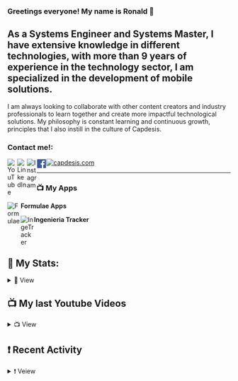 ### Greetings everyone! My name is Ronald 👋

## As a Systems Engineer and Systems Master, I have extensive knowledge in different technologies, with more than 9 years of experience in the technology sector, I am specialized in the development of mobile solutions.

I am always looking to collaborate with other content creators and industry professionals to learn together and create more impactful technological solutions. My philosophy is constant learning and continuous growth, principles that I also instill in the culture of Capdesis.

### Contact me!:

[<img align="bottom" alt="capdesis.com" width="22px" src="https://cdn.icon-icons.com/icons2/1154/PNG/512/1486564415-globe_81515.png" />][website]
[<img align="left" alt="YouTube" width="22px" src="https://logodownload.org/wp-content/uploads/2014/10/youtube-logo-5-2.png" />][youtube]
[<img align="left" alt="LinkedIn" width="22px" src="https://cdn.worldvectorlogo.com/logos/linkedin-icon-2.svg" />][linkedin]
[<img align="left" alt="Instagram" width="22px" src="https://logodownload.org/wp-content/uploads/2017/04/instagram-logo-13.png" />][instagram]
[<img align="left" alt="Facebook" width="22px" src="https://raw.githubusercontent.com/devicons/devicon/2809b567852a4648062a2d3e7c1c531367458c0b/icons/facebook/facebook-original.svg" />][Facebook]
<br />

---
### 📺 My Apps

[<img align="left" alt="Formulae" width="30px" src="https://play-lh.googleusercontent.com/5kLMnce84PkTt4hQEnvN5iWW8FJUqlm07R7Y-V5dYch9KPloLLUghyDw9_a611A6DA=s180-rw" />][Formulae]
**Formulae Apps**

[<img align="left" alt="IngeTracker" width="30px" src="https://play-lh.googleusercontent.com/s1irh98NALmdY6n_0mhC3xp-AxwSQaI6j1PkmpfI0L0SkvLMqFUvj8HleSst4U3SytiF=w480-h960-rw" />][IngeTracker]
**Ingenieria Tracker**

<br />
<br />

## 🔎 My Stats:
<details>
    <summary>🔎 View</summary>
    
![GitHub stats](https://github-readme-stats.vercel.app/api?username=chochy2001&show_icons=true&theme=tokyonight)

![Top Langs](https://github-readme-stats.vercel.app/api/top-langs/?username=chochy2001&show_icons=true&theme=tokyonight)

<br />

</details>

## 📺 My last Youtube Videos
<details>
    <summary>📺 View</summary>
    
<!-- YOUTUBE:START -->
- [Tracker UNAM BY Chochy #universidad  #dinero #tips #finanzas #tecnologia  #emprendimiento #unam](https://www.youtube.com/watch?v=dWZ3kyVFp04)
- [Temporizador y diseño de un sistema secuencial](https://www.youtube.com/watch?v=iKFPw0Zbx5A)
- [Paginación de procesos](https://www.youtube.com/watch?v=iOOoD6ouYWs)
- [Algoritmo del banquero](https://www.youtube.com/watch?v=YKFWwjPMHd8)
- [Ingenieria Tracker UNAM](https://www.youtube.com/watch?v=_hPdYweYtg8)
<!-- YOUTUBE:END -->
    
</details>

## ❗️ Recent Activity
<details>
    <summary>❗️ Veiew</summary>
    
<!--START_SECTION:activity-->
1. 🎉 Merged PR [#1](https://github.com/chochy2001/VimConfiguration/pull/1) in [chochy2001/VimConfiguration](https://github.com/chochy2001/VimConfiguration)
2. 💪 Opened PR [#1](https://github.com/chochy2001/github-actions/pull/1) in [chochy2001/github-actions](https://github.com/chochy2001/github-actions)
3. 🎉 Merged PR [#4](https://github.com/chochy2001/Calculadora_distintas_bases/pull/4) in [chochy2001/Calculadora_distintas_bases](https://github.com/chochy2001/Calculadora_distintas_bases)
4. 🎉 Merged PR [#3](https://github.com/chochy2001/Calculadora_distintas_bases/pull/3) in [chochy2001/Calculadora_distintas_bases](https://github.com/chochy2001/Calculadora_distintas_bases)
5. 🎉 Merged PR [#2](https://github.com/chochy2001/Calculadora_distintas_bases/pull/2) in [chochy2001/Calculadora_distintas_bases](https://github.com/chochy2001/Calculadora_distintas_bases)
<!--END_SECTION:activity-->

</details>


[Adobe]: https://www.adobe.com/mx/creativecloud.html?sdid=KQPRD&mv=search&ef_id=Cj0KCQjwmIuDBhDXARIsAFITC_4eIsfU0B1LEkZGVLr6Ql-FPQtYPLw5mGJbZSvEDzlvGf3CGKFJGTUaAk6dEALw_wcB:G:s&s_kwcid=AL!3085!3!442675031911!e!!g!!adobe!188200542!10039634022&gclid=Cj0KCQjwmIuDBhDXARIsAFITC_4eIsfU0B1LEkZGVLr6Ql-FPQtYPLw5mGJbZSvEDzlvGf3CGKFJGTUaAk6dEALw_wcB
[website]: https://capdesis.com/
[youtube]: https://www.youtube.com/channel/UChoDyFV5T1t9qWymeTz8Gvg
[instagram]: https://www.instagram.com/c_h_o_c_h_y/
[Facebook]: https://www.facebook.com/ChoChochitos
[linkedin]: https://www.linkedin.com/in/jorge-salgado-miranda-74023b181/
[cursoC]: https://www.udemy.com/course/programacion_en_c_desde_cero_a_experto/?referralCode=D0CF1FABF59B2D29079B
[cursoGit&GitHub]: https://www.udemy.com/course/git-y-github-desde-cero-a-experto/?referralCode=D1D66BA1BD00C54733FF
[cursoPhotoshop]: https://www.udemy.com/course/introduccion-a-adobe-photoshop-cc-2020-actualizado/?referralCode=B156AD3A3E7122C398DB
[web]:  https://www.google.com/

[Formulae]: https://formulaeapps.com/en
[IngeTracker]: https://ingenieriatrackerunam.com/
[FormulaePro]: https://play.google.com/store/apps/details?id=com.capdesis.formulae_pro.formulae_calculo_pro
[Fisica]: https://play.google.com/store/apps/details?id=app.ejemplocalc.CalculadoraFisica
[FormulaeProIngles]: https://play.google.com/store/apps/details?id=com.capdesis.formulae.pro.english.formulae_pro_english_version

<!--
**rotarolasanchez/rotarolasanchez** is a ✨ _special_ ✨ repository because its `README.md` (this file) appears on your GitHub profile.

Here are some ideas to get you started:

- 🔭 I’m currently working on ...
- 🌱 I’m currently learning ...
- 👯 I’m looking to collaborate on ...
- 🤔 I’m looking for help with ...
- 💬 Ask me about ...
- 📫 How to reach me: ...
- 😄 Pronouns: ...
- ⚡ Fun fact: ...
-->
